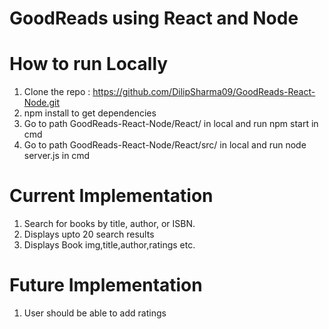 # GoodReads using React and Node

# How to run Locally
1) Clone the repo :  https://github.com/DilipSharma09/GoodReads-React-Node.git 
2) npm install to get dependencies
3) Go to path GoodReads-React-Node/React/  in local and run npm start in cmd
4) Go to path GoodReads-React-Node/React/src/  in local and run node server.js in cmd

# Current Implementation
1) Search for books by title, author, or ISBN.
2) Displays upto 20 search results
3) Displays Book img,title,author,ratings etc.

# Future Implementation
1) User should be able to add ratings
